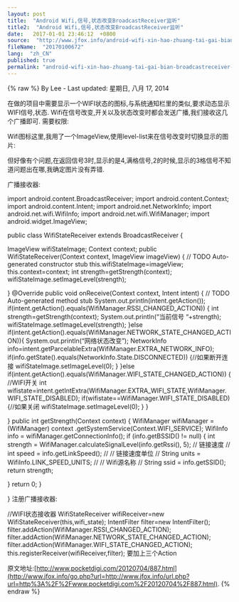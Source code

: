 ```yaml
---
layout: post
title:  "Android Wifi,信号,状态改变BroadcastReceiver监听"
title2:  "Android Wifi,信号,状态改变BroadcastReceiver监听"
date:   2017-01-01 23:46:12  +0800
source:  "http://www.jfox.info/android-wifi-xin-hao-zhuang-tai-gai-bian-broadcastreceiver-jian-ting.html"
fileName:  "20170100672"
lang:  "zh_CN"
published: true
permalink: "android-wifi-xin-hao-zhuang-tai-gai-bian-broadcastreceiver-jian-ting.html"
---
```

{% raw %}
By Lee - Last updated: 星期日, 八月 17, 2014

在做的项目中需要显示一个WIFI状态的图标,与系统通知栏里的类似,要求动态显示WIFI信号,状态.
Wifi在信号改变,开关以及状态改变时都会发送广播,我们接收这几个广播即可.
需要权限:

<uses-permission android:name=”android.permission.ACCESS_WIFI_STATE” />
<uses-permission android:name=”android.permission.ACCESS_NETWORK_STATE” />
Wifi图标这里,我用了一个ImageView,使用level-list来在信号改变时切换显示的图片:

<?xml version=”1.0″ encoding=”utf-8″?>
<level-list xmlns:android=”http://schemas.android.com/apk/res/android” >

<item
android:maxLevel=”0″
android:drawable=”@drawable/stateitems_wifi_0″
android:minLevel=”0″/>
<item
android:drawable=”@drawable/stateitems_wifi_1″
android:maxLevel=”1″
android:minLevel=”1″/>
<item
android:drawable=”@drawable/stateitems_wifi_2″
android:maxLevel=”2″
android:minLevel=”2″/>
<item
android:drawable=”@drawable/stateitems_wifi_3″
android:maxLevel=”3″
android:minLevel=”3″/>
<item
android:drawable=”@drawable/stateitems_wifi_4″
android:maxLevel=”4″
android:minLevel=”4″/>

</level-list>
但好像有个问题,在返回信号3时,显示的是4,满格信号,2的时候,显示的3格信号不知道问题出在哪,我确定图片没有弄错.

广播接收器:

import android.content.BroadcastReceiver;
import android.content.Context;
import android.content.Intent;
import android.net.NetworkInfo;
import android.net.wifi.WifiInfo;
import android.net.wifi.WifiManager;
import android.widget.ImageView;

public class WifiStateReceiver extends BroadcastReceiver {

ImageView wifiStateImage;
Context context;
public WifiStateReceiver(Context context, ImageView imageView) {
// TODO Auto-generated constructor stub
this.wifiStateImage=imageView;
this.context=context;
int strength=getStrength(context);
wifiStateImage.setImageLevel(strength);

}
@Override
public void onReceive(Context context, Intent intent) {
// TODO Auto-generated method stub
System.out.println(intent.getAction());
if(intent.getAction().equals(WifiManager.RSSI_CHANGED_ACTION))
{
int strength=getStrength(context);
System.out.println(“当前信号 “+strength);
wifiStateImage.setImageLevel(strength);
}else if(intent.getAction().equals(WifiManager.NETWORK_STATE_CHANGED_ACTION)){
System.out.println(“网络状态改变”);
NetworkInfo info=intent.getParcelableExtra(WifiManager.EXTRA_NETWORK_INFO);
if(info.getState().equals(NetworkInfo.State.DISCONNECTED))
{//如果断开连接
wifiStateImage.setImageLevel(0);
}
}else if(intent.getAction().equals(WifiManager.WIFI_STATE_CHANGED_ACTION))
{
//WIFI开关
int wifistate=intent.getIntExtra(WifiManager.EXTRA_WIFI_STATE,WifiManager.WIFI_STATE_DISABLED);
if(wifistate==WifiManager.WIFI_STATE_DISABLED)
{//如果关闭
wifiStateImage.setImageLevel(0);
}
}

}
public int getStrength(Context context)
{
WifiManager wifiManager = (WifiManager) context
.getSystemService(Context.WIFI_SERVICE);
WifiInfo info = wifiManager.getConnectionInfo();
if (info.getBSSID() != null) {
int strength = WifiManager.calculateSignalLevel(info.getRssi(), 5);
// 链接速度
// int speed = info.getLinkSpeed();
// // 链接速度单位
// String units = WifiInfo.LINK_SPEED_UNITS;
// // Wifi源名称
// String ssid = info.getSSID();
return strength;

}
return 0;
}

}
注册广播接收器:

//WIFI状态接收器
WifiStateReceiver wifiReceiver=new WifiStateReceiver(this,wifi_state);
IntentFilter filter=new IntentFilter();
filter.addAction(WifiManager.RSSI_CHANGED_ACTION);
filter.addAction(WifiManager.NETWORK_STATE_CHANGED_ACTION);
filter.addAction(WifiManager.WIFI_STATE_CHANGED_ACTION);
this.registerReceiver(wifiReceiver,filter);
要加上三个Action

原文地址:[http://www.pocketdigi.com/20120704/887.html](http://www.jfox.info/go.php?url=http://www.jfox.info/url.php?url=http%3A%2F%2Fwww.pocketdigi.com%2F20120704%2F887.html).
{% endraw %}